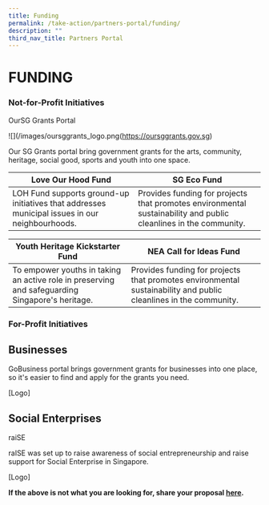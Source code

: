 ```yaml
---
title: Funding
permalink: /take-action/partners-portal/funding/
description: ""
third_nav_title: Partners Portal
---
```

# FUNDING


### Not-for-Profit Initiatives 

OurSG Grants Portal

![](/images/oursggrants_logo.png(https://oursggrants.gov.sg)

Our SG Grants portal bring government grants for the arts, community, heritage, social good, sports and youth into one space. 



| Love Our Hood Fund | SG Eco Fund |
| -------- | -------- | 
|LOH Fund supports ground-up initiatives that addresses municipal issues in our neighbourhoods. | Provides funding for projects that promotes environmental sustainability and public cleanlines in the community.     | 

| Youth Heritage Kickstarter Fund | NEA Call for Ideas Fund |
| --- | - | 
| To empower youths in taking an active role in preserving and safeguarding Singapore's heritage. | Provides funding for projects that promotes environmental sustainability and public cleanlines in the community.| 

### For-Profit Initiatives 

## Businesses 

GoBusiness portal brings government grants for businesses into one place, so it's easier to find and apply for the grants you need. 


[Logo] 

## Social Enterprises

raiSE 

raISE was set up to raise awareness of social entrepreneurship and raise support for Social Enterprise in Singapore. 

[Logo]

**If the above is not what you are looking for, share your proposal [here](https://go.gov.sg/sgpostageform).**